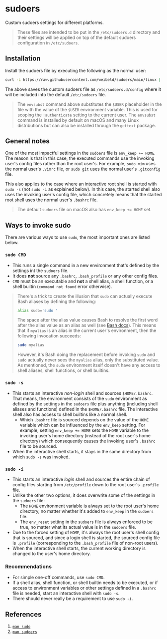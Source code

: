 # sudoers

Custom sudoers settings for different platforms.

> These files are intended to be put in the `/etc/sudoers.d` directory and their settings will be applied on top of the default sudoers configuration in `/etc/sudoers`.

## Installation

Install the sudoers file by executing the following as the normal user:

```bash
curl -L https://raw.githubusercontent.com/weibeld/sudoers/main/linux | envsubst | sudo tee /etc/sudoers.d/config >/dev/null
```

The above saves the custom sudoers file as `/etc/sudoers.d/config` where it will be included into the default `/etc/sudoers` file.

> The `envsubst` command above substitutes the `$USER` placeholder in the file with the value of the `$USER` environment variable. This is used for scoping the `!authenticate` setting to the current user. The `envsubst` command is installed by default on macOS and many Linux distributions but can also be installed through the `gettext` package.

## General notes

One of the most impactful settings in the `sudoers` file is `env_keep += HOME`. The reason is that in this case, the executed commands use the invoking user's config files rather than the root user's. For example, `sudo vim` uses the normal user's `.vimrc` file, or `sudo git` uses the normal user's `.gitconfig` file.

This also applies to the case where an interactive root shell is started with `sudo -s` (not `sudo -i` as explained below). In this case, the started shell also uses the invoking user's config file, which concretely means that the started root shell uses the normal user's `.bashrc` file.

> The default `sudoers` file on macOS also has `env_keep += HOME` set.


## Ways to invoke sudo

There are various ways to use `sudo`, the most important ones are listed below.

### `sudo CMD`

- This runs a single command in a new environment that's defined by the settings int the `sudoers` file.
- It does **not** source any `.bashrc`, `.bash_profile` or any other config files.
- `CMD` must be an executable and **not** a shell alias, a shell function, or a shell builtin (`command not found` error otherwise).

> There's a trick to create the illusion that `sudo` can actually execute Bash aliases by defining the following:
>  ```bash
>  alias sudo='sudo '
>  ```
>  The space after the alias value causes Bash to resolve the first word after the alias value as an alias as well (see [Bash docs](https://www.gnu.org/software/bash/manual/bash.html#Aliases)). This means that if `myalias` is an alias in the current user's environment, then the following invocation succeeds:
>  ```bash
>  sudo myalias
>  ```
>  However, it's Bash doing the replacement before invoking `sudo` and `sudo` actually never sees the `myalias` alias, only the substituted value. As mentioned, the `sudo` environment itself doesn't have any access to shell aliases, shell functions, or shell builtins.


### `sudo -s`

 - This starts an interactive _non-login_ shell and sources `$HOME/.bashrc`. That means, the environment consists of the `sudo` environment as defined by the settings in the `sudoers` file plus anything (including shell aliases and functions) defined in the `$HOME/.bashrc` file. The interactive shell also has access to shell builtins like a normal shell.
   - Which `.bashrc` file is sourced depends on the value of the `HOME` variable which can be influenced by the `env_keep` setting. For example, setting `env_keep += HOME` sets the `HOME` variable to the invoking user's home directory (instead of the root user's home directory) which consequently causes the invoking user's `.bashrc` file to be sourced.
 - When the interactive shell starts, it stays in the same directory from which `sudo -s` was invoked.

### `sudo -i`

- This starts an interactive _login_ shell and sources the entire chain of config files starting from `/etc/profile` down to the root user's `.profile` file.
- Unlike the other two options, it does overwrite some of the settings in the `sudoers` file:
  - The `HOME` environment variable is always set to the root user's home directory, no matter whether it's added to `env_keep` in the `sudoers` file.
  - The `env_reset` setting in the `sudoers` file is always enforced to be true, no matter what its actual value is in the `sudoers` file.
- Due to the forced setting of `HOME`, it's always the root user's shell config that is sourced, and since a login shell is started, the sourced config file is `.profile` (corresponding to the `.bash_profile` file of non-root users).
- When the interactive shell starts, the current working directory is changed to the user's home directory.

### Recommendations

- For simple one-off commands, use `sudo CMD`.
- If a shell alias, shell function, or shell builtin needs to be executed, or if access to environment variables or other settings defined in a `.bashrc` file is needed, start an interactive shell with `sudo -s`.
- There should never really be a requirement to use `sudo -i`.

## References

1. [`man sudo`](https://linux.die.net/man/8/sudo)
1. [`man sudoers`](https://linux.die.net/man/5/sudoers)
